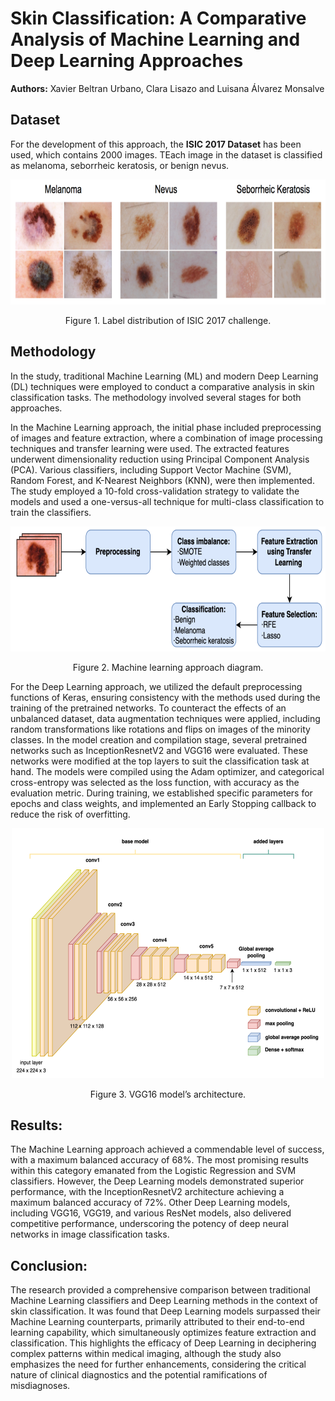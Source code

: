 # Skin Classification: A Comparative Analysis of Machine Learning and Deep Learning Approaches

**Authors:** Xavier Beltran Urbano, Clara Lisazo and Luisana Álvarez Monsalve

## Dataset

For the development of this approach, the **ISIC 2017 Dataset** has been used, which contains 2000 images. TEach image in the dataset is classified as melanoma, seborrheic keratosis, or benign nevus.

<p align="center">
  <img src="images/dataset.png" width="700" height="200" alt="VGG16 architecture">
</p>

<p align="center">Figure 1. Label distribution of ISIC 2017 challenge.</p>
  


## Methodology

In the study, traditional Machine Learning (ML) and modern Deep Learning (DL) techniques were employed to conduct a comparative analysis in skin classification tasks. The methodology involved several stages for both approaches.

In the Machine Learning approach, the initial phase included preprocessing of images and feature extraction, where a combination of image processing techniques and transfer learning were used. The extracted features underwent dimensionality reduction using Principal Component Analysis (PCA). Various classifiers, including Support Vector Machine (SVM), Random Forest, and K-Nearest Neighbors (KNN), were then implemented. The study employed a 10-fold cross-validation strategy to validate the models and used a one-versus-all technique for multi-class classification to train the classifiers.

<p align="center">
  <img src="images/ML_diagram.png" width="700" height="200" alt="VGG16 architecture">
</p>

<p align="center">Figure 2. Machine learning approach diagram.</p>



For the Deep Learning approach, we utilized the default preprocessing functions of Keras, ensuring consistency with the methods used during the training of the pretrained networks. To counteract the effects of an unbalanced dataset, data augmentation techniques were applied, including random transformations like rotations and flips on images of the minority classes. In the model creation and compilation stage, several pretrained networks such as InceptionResnetV2 and VGG16 were evaluated. These networks were modified at the top layers to suit the classification task at hand. The models were compiled using the Adam optimizer, and categorical cross-entropy was selected as the loss function, with accuracy as the evaluation metric. During training, we established specific parameters for epochs and class weights, and implemented an Early Stopping callback to reduce the risk of overfitting.

<p align="center">
  <img src="images/VGG16.png" width="500" height="400" alt="VGG16 architecture">
</p>

<p align="center">Figure 3. VGG16 model’s architecture.</p>


## Results:

The Machine Learning approach achieved a commendable level of success, with a maximum balanced accuracy of 68%. The most promising results within this category emanated from the Logistic Regression and SVM classifiers. However, the Deep Learning models demonstrated superior performance, with the InceptionResnetV2 architecture achieving a maximum balanced accuracy of 72%. Other Deep Learning models, including VGG16, VGG19, and various ResNet models, also delivered competitive performance, underscoring the potency of deep neural networks in image classification tasks.

## Conclusion:

The research provided a comprehensive comparison between traditional Machine Learning classifiers and Deep Learning methods in the context of skin classification. It was found that Deep Learning models surpassed their Machine Learning counterparts, primarily attributed to their end-to-end learning capability, which simultaneously optimizes feature extraction and classification. This highlights the efficacy of Deep Learning in deciphering complex patterns within medical imaging, although the study also emphasizes the need for further enhancements, considering the critical nature of clinical diagnostics and the potential ramifications of misdiagnoses.